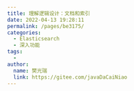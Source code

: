 ```yaml
---
title: 理解逻辑设计：文档和索引
date: 2022-04-13 19:28:11
permalink: /pages/be3175/
categories:
  - Elasticsearch
  - 深入功能
tags:
  - 
author: 
  name: 樊光瑞
  link: https://gitee.com/javaDaCaiNiao
---
```

